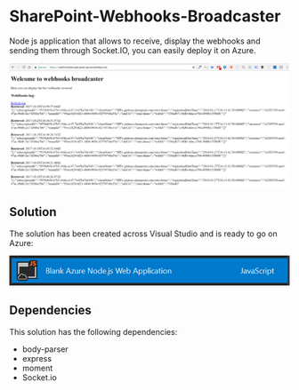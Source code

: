 # SharePoint-Webhooks-Broadcaster

Node js application that allows to receive, display the webhooks and sending them through Socket.IO, 
you can easily deploy it on Azure.

![Azure Node JS Web Application](NodeJSApp.PNG)

## Solution

The solution has been created across Visual Studio and is ready to go on Azure:

![Azure Web Application](AzureNodeJS.PNG)

## Dependencies

This solution has the following dependencies:

* body-parser
* express
* moment
* Socket.io